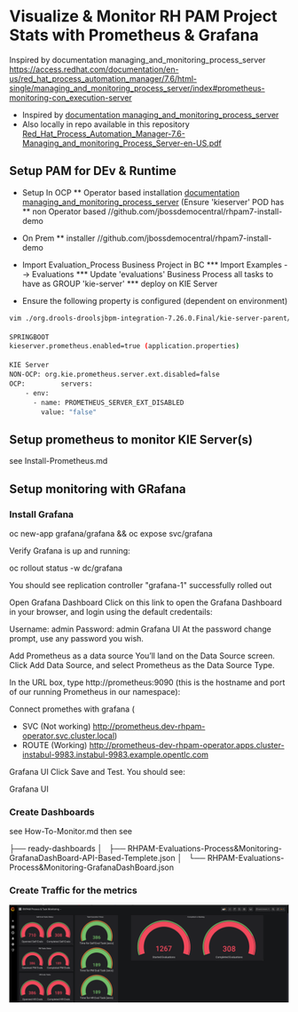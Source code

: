 # Visualize & Monitor RH PAM Project Stats with Prometheus & Grafana


Inspired by documentation managing_and_monitoring_process_server https://access.redhat.com/documentation/en-us/red_hat_process_automation_manager/7.6/html-single/managing_and_monitoring_process_server/index#prometheus-monitoring-con_execution-server

* Inspired by [documentation managing_and_monitoring_process_server](https://access.redhat.com/documentation/en-us/red_hat_process_automation_manager/7.6/html-single/managing_and_monitoring_process_server/index#prometheus-monitoring-con_execution-server)
* Also locally in repo available in this repository [Red_Hat_Process_Automation_Manager-7.6-Managing_and_monitoring_Process_Server-en-US.pdf](.Red_Hat_Process_Automation_Manager-7.6-Managing_and_monitoring_Process_Server-en-US.pd)



## Setup PAM for DEv & Runtime

* Setup In OCP
** Operator based installation [documentation managing_and_monitoring_process_server](https://access.redhat.com/documentation/en-us/red_hat_process_automation_manager/7.6/html-single) (Ensure 'kieserver' POD has 
** non Operator based //github.com/jbossdemocentral/rhpam7-install-demo
 
* On Prem
** installer //github.com/jbossdemocentral/rhpam7-install-demo

* Import Evaluation_Process Business Project in BC 
*** Import Examples --> Evaluations
*** Update 'evaluations' Business Process all tasks to have as GROUP 'kie-server'
*** deploy on KIE Server

* Ensure the following property is configured (dependent on environment)


```bash
vim ./org.drools-droolsjbpm-integration-7.26.0.Final/kie-server-parent/kie-server-services/kie-server-services-prometheus/src/main/java/org/kie/server/services/prometheus

SPRINGBOOT
kieserver.prometheus.enabled=true (application.properties)

KIE Server
NON-OCP: org.kie.prometheus.server.ext.disabled=false 
OCP:         servers:
    - env:
      - name: PROMETHEUS_SERVER_EXT_DISABLED
        value: "false"
```


## Setup prometheus to monitor KIE Server(s)

see Install-Prometheus.md



## Setup monitoring with GRafana

### Install Grafana

oc new-app grafana/grafana && oc expose svc/grafana

Verify Grafana is up and running:

oc rollout status -w dc/grafana

You should see replication controller "grafana-1" successfully rolled out

Open Grafana Dashboard
Click on this link to open the Grafana Dashboard in your browser, and login using the default credentails:

Username: admin
Password: admin
Grafana UI
At the password change prompt, use any password you wish.

Add Prometheus as a data source
You’ll land on the Data Source screen. Click Add Data Source, and select Prometheus as the Data Source Type.

In the URL box, type http://prometheus:9090 (this is the hostname and port of our running Prometheus in our namespace):

Connect promethes with grafana (
- SVC (Not working) http://prometheus.dev-rhpam-operator.svc.cluster.local)
- ROUTE (Working) http://prometheus-dev-rhpam-operator.apps.cluster-instabul-9983.instabul-9983.example.opentlc.com


Grafana UI
Click Save and Test. You should see:

Grafana UI

### Create Dashboards

see How-To-Monitor.md
then see

├── ready-dashboards
│   ├── RHPAM-Evaluations-Process&Monitoring-GrafanaDashBoard-API-Based-Templete.json
│   └── RHPAM-Evaluations-Process&Monitoring-GrafanaDashBoard.json


### Create Traffic for the metrics

![RHPAM Dashboard](./images/prometheus-grafana-rhpam-monitoring.png)




